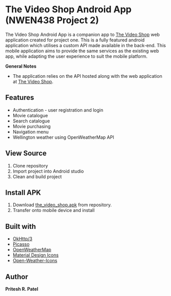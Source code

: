 # The Video Shop Android App (NWEN438 Project 2)
The Video Shop Android App is a companion app to [The Video Shop](https://thevideoshop.herokuapp.com/) web application created for project one. This is a fully featured android application which utilises a custom API made available in the back-end. This mobile application aims to provide the same services as the existing web app, while adapting the user experience to suit the mobile platform.

**General Notes**
- The application relies on the API hosted along with the web application at [The Video Shop](https://thevideoshop.herokuapp.com/).


## Features
 - Authentication - user registration and login
 - Movie catalogue
 - Search catalogue
 - Movie purchasing
 - Navigation menu
 - Wellington weather using OpenWeatherMap API

## View Source
1. Clone repository
2. Import project into Android studio
3. Clean and build project

## Install APK

1. Download [the_video_shop.apk](http://www.github.com/) from repository. 
2. Transfer onto mobile device and install

## Built with
- [OkHttp/3](http://square.github.io/okhttp/)
- [Picasso](http://square.github.io/picasso/)
- [OpenWeatherMap](https://openweathermap.org/)
- [Material Design Icons](https://materialdesignicons.com/)
- [Open-Weather-Icons](https://www.npmjs.com/package/open-weather-icons)


## Author
 **Pritesh R. Patel**



